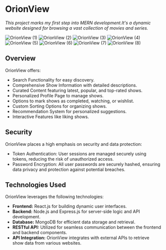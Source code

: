 # OrionView

*This project marks my first step into MERN development.It's a dynamic website designed for browsing a vast collection of movies and series.*


![OrionView (1)](https://github.com/atharva-khewle/OrionView/assets/120433600/71235ea5-c274-446d-a337-b5123d75e87a)
![OrionView (2)](https://github.com/atharva-khewle/OrionView/assets/120433600/ddc51e0b-353f-4df0-850a-808f09931cad)
![OrionView (3)](https://github.com/atharva-khewle/OrionView/assets/120433600/3c5998d2-767f-441e-9fbc-6b77bee26534)
![OrionView (4)](https://github.com/atharva-khewle/OrionView/assets/120433600/0db7a4be-6c16-4995-9201-d0667a94b545)
![OrionView (5)](https://github.com/atharva-khewle/OrionView/assets/120433600/b7325e7a-3d87-4700-b2ac-ccb89bc13d89)
![OrionView (6)](https://github.com/atharva-khewle/OrionView/assets/120433600/487c2405-9f36-45d7-8de4-b3b7508b0c57)
![OrionView (7)](https://github.com/atharva-khewle/OrionView/assets/120433600/d411abc6-1016-49f2-aaaf-78e953c452c0)
![OrionView (8)](https://github.com/atharva-khewle/OrionView/assets/120433600/667afb21-f7c4-4ba6-b04f-07e9c478417b)




## Overview

OrionView offers:
- Search Functionality for easy discovery.
- Comprehensive Show Information with detailed descriptions.
- Curated Content featuring latest, popular, and top-rated shows.
- Personalized Profile Page to manage shows.
- Options to mark shows as completed, watching, or wishlist.
- Custom Sorting Options for organizing shows.
- Recommendation System for personalized suggestions.
- Interactive Features like liking shows.

## Security

OrionView places a high emphasis on security and data protection:

- Token Authentication: User sessions are managed securely using tokens, reducing the risk of unauthorized access.
- Password Encryption: All user passwords are securely hashed, ensuring data privacy and protection against potential breaches.


## Technologies Used

OrionView leverages the following technologies:

- **Frontend:** React.js for building dynamic user interfaces.
- **Backend:** Node.js and Express.js for server-side logic and API development.
- **Database:** MongoDB for efficient data storage and retrieval.
- **RESTful API:** Utilized for seamless communication between the frontend and backend components.
- **API Integration:** OrionView integrates with external APIs to retrieve show data from various websites.
